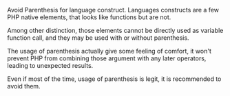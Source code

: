 Avoid Parenthesis for language construct. Languages constructs are a few PHP native elements, that looks like functions but are not. 

Among other distinction, those elements cannot be directly used as variable function call, and they may be used with or without parenthesis.

<?php

// normal usage of include
include 'file.php';

// This looks like a function and is not
include('file2.php');

?>

The usage of parenthesis actually give some feeling of comfort, it won't prevent PHP from combining those argument with any later operators, leading to unexpected results.

Even if most of the time, usage of parenthesis is legit, it is recommended to avoid them. 